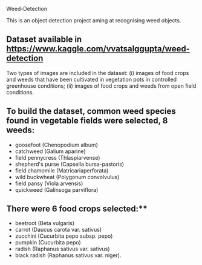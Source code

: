 Weed-Detection

This is an object detection project aming at recognising weed objects.

## Dataset available in https://www.kaggle.com/vvatsalggupta/weed-detection

Two types of images are included in the dataset: (i) images of food crops and weeds that
have been cultivated in vegetation pots in controlled greenhouse conditions; (ii) images
of food crops and weeds from open field conditions.

## To build the dataset, common weed species found in vegetable fields were selected, 8 weeds:
* goosefoot (Chenopodium album)
* catchweed (Galium aparine)
* field pennycress (Thlaspiarvense)
* shepherd's purse (Capsella bursa-pastoris)
* field chamomile (Matricariaperforata)
* wild buckwheat (Polygonum convolvulus)
* field pansy (Viola arvensis)
* quickweed (Galinsoga parviflora)

## There were 6 food crops selected:**
* beetroot (Beta vulgaris)
* carrot (Daucus carota var. sativus)
* zucchini (Cucurbita pepo subsp. pepo)
* pumpkin (Cucurbita pepo)
* radish (Raphanus sativus var. sativus)
* black radish (Raphanus sativus var. niger).
